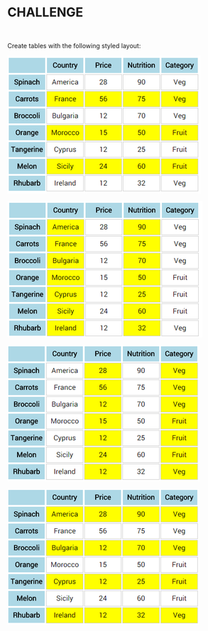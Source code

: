 CHALLENGE
=========

 

Create tables with the following styled layout:

![](img/img1.png)

![](img/img2.png)

![](img/img3.png)

![](img/img4.png)
